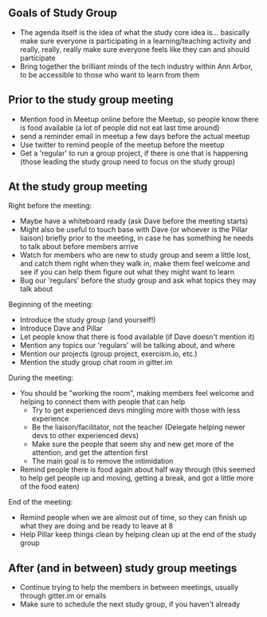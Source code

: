 Goals of Study Group
--------------------
* The agenda itself is the idea of what the study core idea is... basically make sure everyone is participating in a learning/teaching activity and really, really, really make sure everyone feels like they can and should participate
* Bring together the brilliant minds of the tech industry within Ann Arbor, to be accessible to those who want to learn from them

Prior to the study group meeting
--------------------------------
* Mention food in Meetup online before the Meetup, so people know there is food available (a lot of people did not eat last time around)
* send a reminder email in meetup a few days before the actual meetup
* Use twitter to remind people of the meetup before the meetup
* Get a 'regular' to run a group project, if there is one that is happening (those leading the study group need to focus on the study group)

At the study group meeting
--------------------------
Right before the meeting:
* Maybe have a whiteboard ready (ask Dave before the meeting starts)
* Might also be useful to touch base with Dave (or whoever is the Pillar liaison) briefly prior to the meeting, in case he has something he needs to talk about before members arrive
* Watch for members who are new to study group and seem a little lost, and catch them right when they walk in, make them feel welcome and see if you can help them figure out what they might want to learn
* Bug our 'regulars' before the study group and ask what topics they may talk about

Beginning of the meeting:
* Introduce the study group (and yourself!)
* Introduce Dave and Pillar
* Let people know that there is food available (if Dave doesn't mention it)
* Mention any topics our 'regulars' will be talking about, and where
* Mention our projects (group project, exercism.io, etc.)
* Mention the study group chat room in gitter.im

During the meeting:
* You should be "working the room", making members feel welcome and helping to connect them with people that can help
	* Try to get experienced devs mingling more with those with less experience
	* Be the liaison/facilitator, not the teacher (Delegate helping newer devs to other experienced devs)
	* Make sure the people that seem shy and new get more of the attention, and get the attention first
	* The main goal is to remove the intimidation
* Remind people there is food again about half way through (this seemed to help get people up and moving, getting a break, and got a little more of the food eaten)

End of the meeting:
* Remind people when we are almost out of time, so they can finish up what they are doing and be ready to leave at 8
* Help Pillar keep things clean by helping clean up at the end of the study group

After (and in between) study group meetings
-------------------------------------------
* Continue trying to help the members in between meetings, usually through gitter.im or emails
* Make sure to schedule the next study group, if you haven't already
